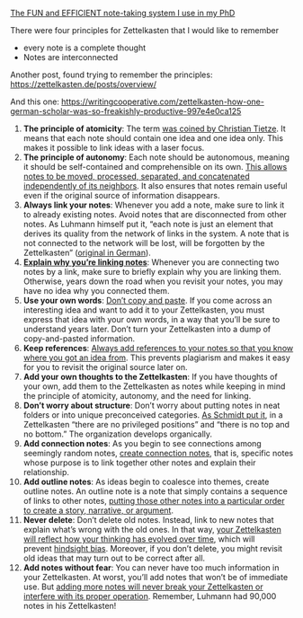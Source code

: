 [The FUN and EFFICIENT note-taking system I use in my PhD](https://youtu.be/L9SLlxaEEXY)

There were four principles for Zettelkasten that I would like to remember
- every note is a complete thought
- Notes are interconnected

Another post, found trying to remember the principles: https://zettelkasten.de/posts/overview/

And this one:
https://writingcooperative.com/zettelkasten-how-one-german-scholar-was-so-freakishly-productive-997e4e0ca125

1.  **The principle of atomicity**: The term [was coined by Christian Tietze](https://zettelkasten.de/posts/create-zettel-from-reading-notes/). It means that each note should contain one idea and one idea only. This makes it possible to link ideas with a laser focus.
2.  **The principle of autonomy**: Each note should be autonomous, meaning it should be self-contained and comprehensible on its own. [This allows notes to be moved, processed, separated, and concatenated independently of its neighbors](https://omxi.se/2015-06-21-living-with-a-zettelkasten.html). It also ensures that notes remain useful even if the original source of information disappears.
3.  **Always link your notes**: Whenever you add a note, make sure to link it to already existing notes. Avoid notes that are disconnected from other notes. As Luhmann himself put it, “each note is just an element that derives its quality from the network of links in the system. A note that is not connected to the network will be lost, will be forgotten by the Zettelkasten” ([original in German](https://www.uni-bielefeld.de/soz/luhmann-archiv/pdf/jschmidt_zettelkasten-als-uberraschungsgenerator.pdf)).
4.  [**Explain why you’re linking notes**](https://zettelkasten.de/posts/zettelkasten-antifragile/): Whenever you are connecting two notes by a link, make sure to briefly explain why you are linking them. Otherwise, years down the road when you revisit your notes, you may have no idea why you connected them.
5.  **Use your own words**: [Don’t copy and paste](https://www.reddit.com/r/Zettelkasten/comments/b566a4/what_is_a_zettelkasten/). If you come across an interesting idea and want to add it to your Zettelkasten, you must express that idea with your own words, in a way that you’ll be sure to understand years later. Don’t turn your Zettelkasten into a dump of copy-and-pasted information.
6.  **Keep references**: [Always add references to your notes so that you know where you got an idea from](https://www.reddit.com/r/Zettelkasten/comments/b566a4/what_is_a_zettelkasten/). This prevents plagiarism and makes it easy for you to revisit the original source later on.
7.  **Add your own thoughts to the Zettelkasten**: If you have thoughts of your own, add them to the Zettelkasten as notes while keeping in mind the principle of atomicity, autonomy, and the need for linking.
8.  **Don’t worry about structure**: Don’t worry about putting notes in neat folders or into unique preconceived categories. [As Schmidt put it](https://sociologica.unibo.it/article/view/8350/8270), in a Zettelkasten “there are no privileged positions” and “there is no top and no bottom.” The organization develops organically.
9.  **Add connection notes**: As you begin to see connections among seemingly random notes, [create connection notes](https://omxi.se/2015-06-21-living-with-a-zettelkasten.html), that is, specific notes whose purpose is to link together other notes and explain their relationship.
10.  **Add outline notes**: As ideas begin to coalesce into themes, create outline notes. An outline note is a note that simply contains a sequence of links to other notes, [putting those other notes into a particular order to create a story, narrative, or argument](https://omxi.se/2015-06-21-living-with-a-zettelkasten.html).
11.  **Never delete**: Don’t delete old notes. Instead, link to new notes that explain what’s wrong with the old ones. In that way, [your Zettelkasten will reflect how your thinking has evolved over time](https://sociologica.unibo.it/article/view/8350/8270), which will prevent [hindsight bias](https://rationalwiki.org/wiki/Hindsight_bias). Moreover, if you don’t delete, you might revisit old ideas that may turn out to be correct after all.
12.  **Add notes without fear**: You can never have too much information in your Zettelkasten. At worst, you’ll add notes that won’t be of immediate use. But [adding more notes will never break your Zettelkasten or interfere with its proper operation](https://omxi.se/2015-06-21-living-with-a-zettelkasten.html). Remember, Luhmann had 90,000 notes in his Zettelkasten!